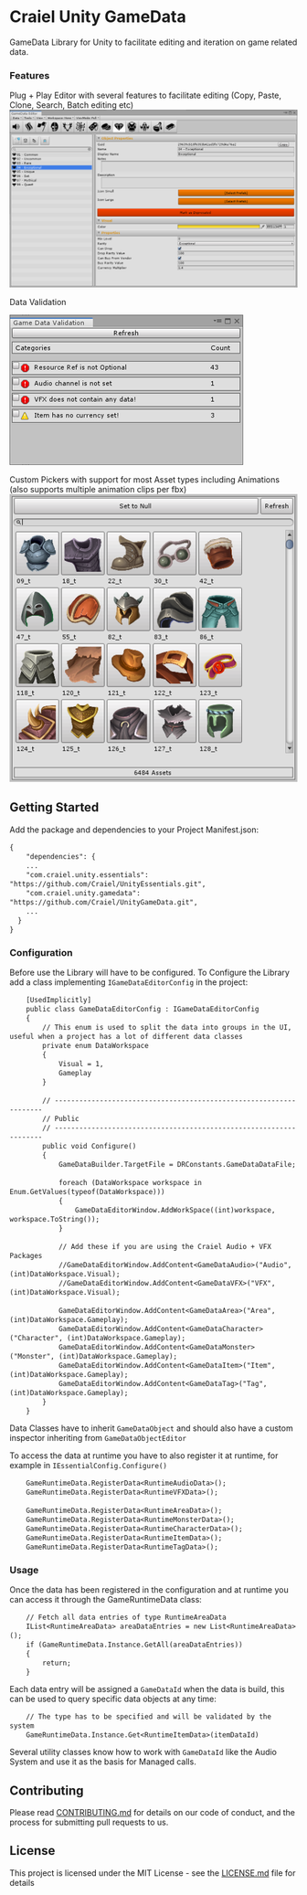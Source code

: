 # Craiel Unity GameData

GameData Library for Unity to facilitate editing and iteration on game related data.

### Features

Plug + Play Editor with several features to facilitate editing (Copy, Paste, Clone, Search, Batch editing etc)
![Alt text](./doc/GDE_MainView.png)

Data Validation

![Alt text](./doc/GDE_Validate.png)

Custom Pickers with support for most Asset types including Animations (also supports multiple animation clips per fbx)
![Alt text](./doc/GDE_Picker.png)

## Getting Started

Add the package and dependencies to your Project Manifest.json:
```
{
    "dependencies": {
    ...
    "com.craiel.unity.essentials": "https://github.com/Craiel/UnityEssentials.git",
    "com.craiel.unity.gamedata": "https://github.com/Craiel/UnityGameData.git",
    ...
  }
}
```


### Configuration

Before use the Library will have to be configured.
To Configure the Library add a class implementing `IGameDataEditorConfig` in the project:

```
    [UsedImplicitly]
    public class GameDataEditorConfig : IGameDataEditorConfig
    {
        // This enum is used to split the data into groups in the UI, useful when a project has a lot of different data classes
        private enum DataWorkspace
        {
            Visual = 1,
            Gameplay
        }
        
        // -------------------------------------------------------------------
        // Public
        // -------------------------------------------------------------------
        public void Configure()
        {
            GameDataBuilder.TargetFile = DRConstants.GameDataDataFile;

            foreach (DataWorkspace workspace in Enum.GetValues(typeof(DataWorkspace)))
            {
                GameDataEditorWindow.AddWorkSpace((int)workspace, workspace.ToString());
            }
            
            // Add these if you are using the Craiel Audio + VFX Packages
            //GameDataEditorWindow.AddContent<GameDataAudio>("Audio", (int)DataWorkspace.Visual);
            //GameDataEditorWindow.AddContent<GameDataVFX>("VFX", (int)DataWorkspace.Visual);
            
            GameDataEditorWindow.AddContent<GameDataArea>("Area", (int)DataWorkspace.Gameplay);
            GameDataEditorWindow.AddContent<GameDataCharacter>("Character", (int)DataWorkspace.Gameplay);
            GameDataEditorWindow.AddContent<GameDataMonster>("Monster", (int)DataWorkspace.Gameplay);
            GameDataEditorWindow.AddContent<GameDataItem>("Item", (int)DataWorkspace.Gameplay);
            GameDataEditorWindow.AddContent<GameDataTag>("Tag", (int)DataWorkspace.Gameplay);
        }
    }
```

Data Classes have to inherit `GameDataObject` and should also have a custom inspector inheriting from `GameDataObjectEditor`

To access the data at runtime you have to also register it at runtime, for example in `IEssentialConfig.Configure()`

```
    GameRuntimeData.RegisterData<RuntimeAudioData>();
    GameRuntimeData.RegisterData<RuntimeVFXData>();
            
    GameRuntimeData.RegisterData<RuntimeAreaData>();
    GameRuntimeData.RegisterData<RuntimeMonsterData>();
    GameRuntimeData.RegisterData<RuntimeCharacterData>();
    GameRuntimeData.RegisterData<RuntimeItemData>();
    GameRuntimeData.RegisterData<RuntimeTagData>();
```

### Usage

Once the data has been registered in the configuration and at runtime you can access it through the GameRuntimeData class:

```
    // Fetch all data entries of type RuntimeAreaData
    IList<RuntimeAreaData> areaDataEntries = new List<RuntimeAreaData>();
    if (GameRuntimeData.Instance.GetAll(areaDataEntries))
    {
        return;
    }
```

Each data entry will be assigned a `GameDataId` when the data is build, this can be used to query specific data objects at any time:
```
    // The type has to be specified and will be validated by the system
    GameRuntimeData.Instance.Get<RuntimeItemData>(itemDataId)
```

Several utility classes know how to work with `GameDataId` like the Audio System and use it as the basis for Managed calls.

## Contributing

Please read [CONTRIBUTING.md](CONTRIBUTING.md) for details on our code of conduct, and the process for submitting pull requests to us.


## License

This project is licensed under the MIT License - see the [LICENSE.md](LICENSE.md) file for details
